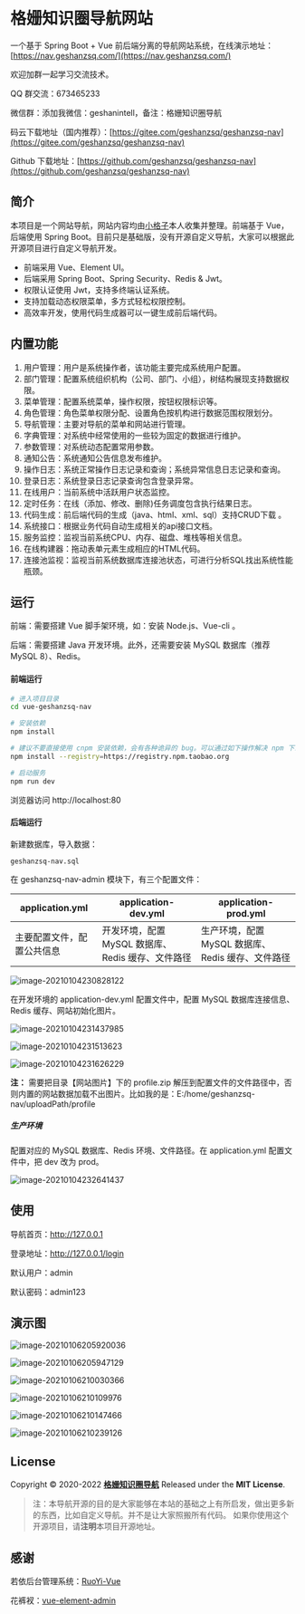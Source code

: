 

# 格姗知识圈导航网站

一个基于 Spring Boot + Vue 前后端分离的导航网站系统，在线演示地址：[https://nav.geshanzsq.com/](https://nav.geshanzsq.com/)

欢迎加群一起学习交流技术。

QQ 群交流：673465233

微信群：添加我微信：geshanintell，备注：格姗知识圈导航

码云下载地址（国内推荐）：[https://gitee.com/geshanzsq/geshanzsq-nav](https://gitee.com/geshanzsq/geshanzsq-nav)

Github 下载地址：[https://github.com/geshanzsq/geshanzsq-nav](https://github.com/geshanzsq/geshanzsq-nav)

## 简介

本项目是一个网站导航，网站内容均由[小格子](https://geshanzsq.com/)本人收集并整理。前端基于 Vue，后端使用 Spring Boot。目前只是基础版，没有开源自定义导航，大家可以根据此开源项目进行自定义导航开发。

- 前端采用 Vue、Element UI。
- 后端采用 Spring Boot、Spring Security、Redis & Jwt。
- 权限认证使用 Jwt，支持多终端认证系统。
- 支持加载动态权限菜单，多方式轻松权限控制。
- 高效率开发，使用代码生成器可以一键生成前后端代码。

## 内置功能

1. 用户管理：用户是系统操作者，该功能主要完成系统用户配置。
2. 部门管理：配置系统组织机构（公司、部门、小组），树结构展现支持数据权限。
3. 菜单管理：配置系统菜单，操作权限，按钮权限标识等。
4. 角色管理：角色菜单权限分配、设置角色按机构进行数据范围权限划分。
5. 导航管理：主要对导航的菜单和网站进行管理。
6. 字典管理：对系统中经常使用的一些较为固定的数据进行维护。
7. 参数管理：对系统动态配置常用参数。
8. 通知公告：系统通知公告信息发布维护。
9. 操作日志：系统正常操作日志记录和查询；系统异常信息日志记录和查询。
10. 登录日志：系统登录日志记录查询包含登录异常。
11. 在线用户：当前系统中活跃用户状态监控。
12. 定时任务：在线（添加、修改、删除)任务调度包含执行结果日志。
13. 代码生成：前后端代码的生成（java、html、xml、sql）支持CRUD下载 。
14. 系统接口：根据业务代码自动生成相关的api接口文档。
15. 服务监控：监视当前系统CPU、内存、磁盘、堆栈等相关信息。
16. 在线构建器：拖动表单元素生成相应的HTML代码。
17. 连接池监视：监视当前系统数据库连接池状态，可进行分析SQL找出系统性能瓶颈。

## 运行

前端：需要搭建 Vue 脚手架环境，如：安装 Node.js、Vue-cli 。

后端：需要搭建 Java 开发环境。此外，还需要安装 MySQL 数据库（推荐 MySQL 8）、Redis。

#### 前端运行

```bash
# 进入项目目录
cd vue-geshanzsq-nav

# 安装依赖
npm install

# 建议不要直接使用 cnpm 安装依赖，会有各种诡异的 bug。可以通过如下操作解决 npm 下载速度慢的问题
npm install --registry=https://registry.npm.taobao.org

# 启动服务
npm run dev
```

浏览器访问 http://localhost:80

#### 后端运行

新建数据库，导入数据：

```
geshanzsq-nav.sql
```

在 geshanzsq-nav-admin 模块下，有三个配置文件：

| application.yml            | application-dev.yml                               | application-prod.yml                              |
| -------------------------- | ------------------------------------------------- | ------------------------------------------------- |
| 主要配置文件，配置公共信息 | 开发环境，配置 MySQL 数据库、Redis 缓存、文件路径 | 生产环境，配置 MySQL 数据库、Redis 缓存、文件路径 |

![image-20210104230828122](https://i.loli.net/2021/01/04/PRSzfusxb1dOo5A.png)

在开发环境的 application-dev.yml 配置文件中，配置 MySQL 数据库连接信息、Redis 缓存、网站初始化图片。

![image-20210104231437985](https://i.loli.net/2021/01/04/D2TC8js5zHv9VIB.png)

![image-20210104231513623](https://i.loli.net/2021/01/04/hgUZjcb7CGtF2ne.png)

![image-20210104231626229](https://i.loli.net/2021/01/04/ozpRGUjWhk6gv7c.png)

**注：** 需要把目录【网站图片】下的 profile.zip 解压到配置文件的文件路径中，否则内置的网站数据加载不出图片。比如我的是：E:/home/geshanzsq-nav/uploadPath/profile

##### 生产环境

配置对应的 MySQL 数据库、Redis 环境、文件路径。在 application.yml 配置文件中，把 dev 改为 prod。

![image-20210104232641437](https://i.loli.net/2021/01/04/cepE3wfOSU97xRY.png)

## 使用

导航首页：http://127.0.0.1

登录地址：http://127.0.0.1/login

默认用户：admin

默认密码：admin123

## 演示图

![image-20210106205920036](https://i.loli.net/2021/01/06/6mtepGbF5IVWELz.png)



![image-20210106205947129](https://i.loli.net/2021/01/06/O5c8ApDjZX9VMa4.png)



![image-20210106210030366](https://i.loli.net/2021/01/06/j3eVRAKpShXD17C.png)



![image-20210106210109976](https://i.loli.net/2021/01/06/X3I6VyRYOTMJW7H.png)



![image-20210106210147466](https://i.loli.net/2021/01/06/uItNSPi4Vzj6Zqy.png)



![image-20210106210239126](https://i.loli.net/2021/01/06/rR7LAk8WSUJysXK.png)



## License

Copyright © 2020-2022 **[格姗知识圈导航](https://nav.geshanzsq.com)** Released under the **MIT License**.

> 注：本导航开源的目的是大家能够在本站的基础之上有所启发，做出更多新的东西，比如自定义导航。并不是让大家照搬所有代码。 如果你使用这个开源项目，请**注明**本项目开源地址。

## 感谢

若依后台管理系统：[RuoYi-Vue](https://gitee.com/y_project/RuoYi-Vue)

花裤衩：[vue-element-admin](https://gitee.com/panjiachen/vue-element-admin)